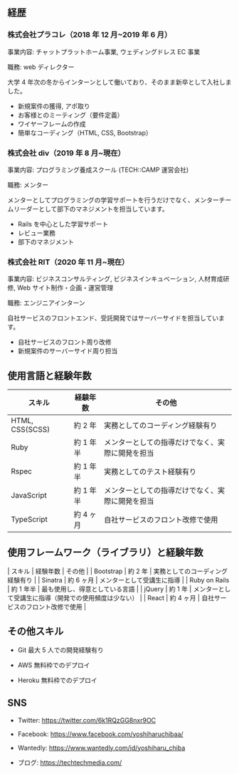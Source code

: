 ## 経歴

### 株式会社プラコレ（2018 年 12 月~2019 年 6 月）

事業内容: チャットプラットホーム事業, ウェディングドレス EC 事業

職務: web ディレクター

大学 4 年次の冬からインターンとして働いており、そのまま新卒として入社しました。

- 新規案件の獲得, アポ取り
- お客様とのミーティング（要件定義）
- ワイヤーフレームの作成
- 簡単なコーディング（HTML, CSS, Bootstrap）

### 株式会社 div（2019 年 8 月~現在）

事業内容: プログラミング養成スクール (TECH::CAMP 運営会社)

職務: メンター

メンターとしてプログラミングの学習サポートを行うだけでなく、メンターチームリーダーとして部下のマネジメントを担当しています。

- Rails を中心とした学習サポート
- レビュー業務
- 部下のマネジメント

### 株式会社 RIT（2020 年 11 月~現在）

事業内容: ビジネスコンサルティング, ビジネスインキュベーション, 人材育成研修, Web サイト制作・企画・運営管理

職務: エンジニアインターン

自社サービスのフロントエンド、受託開発ではサーバーサイドを担当しています。

- 自社サービスのフロント周り改修
- 新規案件のサーバーサイド周り担当

## 使用言語と経験年数

| スキル          | 経験年数  | その他                                           |
| --------------- | --------- | ------------------------------------------------ |
| HTML, CSS(SCSS) | 約 2 年   | 実務としてのコーディング経験有り                 |
| Ruby            | 約 1 年半 | メンターとしての指導だけでなく、実際に開発を担当 |
| Rspec           | 約 1 年半 | 実務としてのテスト経験有り                       |
| JavaScript      | 約 1 年半 | メンターとしての指導だけでなく、実際に開発を担当 |
| TypeScript      | 約 4 ヶ月 | 自社サービスのフロント改修で使用                 |

## 使用フレームワーク（ライブラリ）と経験年数

| スキル | 経験年数 | その他 |
| Bootstrap | 約 2 年 | 実務としてのコーディング経験有り |
| Sinatra | 約 6 ヶ月 | メンターとして受講生に指導 |
| Ruby on Rails | 約 1 年半 | 最も使用し、得意としている言語 |
| jQuery | 約 1 年 | メンターとして受講生に指導（開発での使用頻度は少ない） |
| React | 約 4 ヶ月 | 自社サービスのフロント改修で使用 |

## その他スキル

- Git
  最大 5 人での開発経験有り

- AWS
  無料枠でのデプロイ

- Heroku
  無料枠でのデプロイ

## SNS

- Twitter: https://twitter.com/6k1RQzGG8nxr9OC

- Facebook: https://www.facebook.com/yoshiharuchibaa/

- Wantedly: https://www.wantedly.com/id/yoshiharu_chiba

- ブログ: https://techtechmedia.com/
